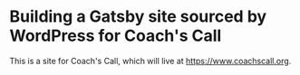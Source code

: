 # Building a Gatsby site sourced by WordPress for Coach's Call
This is a site for Coach's Call, which will live at https://www.coachscall.org.
